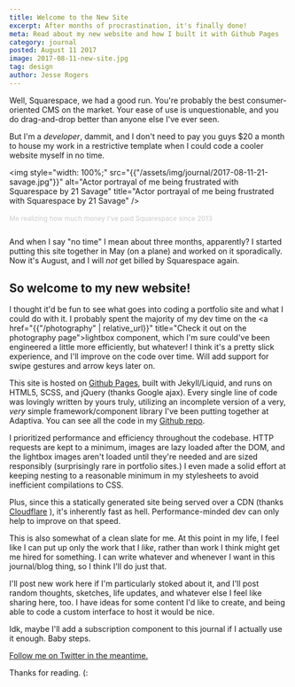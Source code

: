 ```yaml
---
title: Welcome to the New Site
excerpt: After months of procrastination, it's finally done!
meta: Read about my new website and how I built it with Github Pages
category: journal
posted: August 11 2017
image: 2017-08-11-new-site.jpg
tag: design
author: Jesse Rogers
---
```

Well, Squarespace, we had a good run. You're probably the best consumer-oriented CMS on the market. Your ease of use is unquestionable, and you do drag-and-drop better than anyone else I've ever seen.

But I'm a _developer_, dammit, and I don't need to pay you guys $20 a month to house my work in a restrictive template when I could code a cooler website myself in no time.

<img style="width: 100%;" src="{{"/assets/img/journal/2017-08-11-21-savage.jpg"}}" alt="Actor portrayal of me being frustrated with Squarespace by 21 Savage" title="Actor portrayal of me being frustrated with Squarespace by 21 Savage" />

<span style=" display: block; margin: 1rem 0 1.618rem; font-size: 12px; color: #ccc;">Me realizing how much money I've paid Squarespace since 2013</span>

And when I say "no time" I mean about three months, apparently? I started putting this site together in May (on a plane) and worked on it sporadically. Now it's August, and I will _not_ get billed by Squarespace again.

## So welcome to my new website!

I thought it'd be fun to see what goes into coding a portfolio site and what I could do with it. I probably spent the majority of my dev time on the <a href="{{"/photography" | relative_url}}" title="Check it out on the photography page">lightbox component</a>, which I'm sure could've been engineered a little more efficiently, but whatever! I think it's a pretty slick experience, and I'll improve on the code over time. Will add support for swipe gestures and arrow keys later on.

This site is hosted on <a href="http://pages.github.com" target="_blank" title="Check out Github Pages">Github Pages</a>, built with Jekyll/Liquid, and runs on HTML5, SCSS, and jQuery (thanks Google ajax). Every single line of code was lovingly written by yours truly, utilizing an incomplete version of a very, _very_ simple framework/component library I've been putting together at Adaptiva. You can see all the code in my <a href="https://github.com/jesserogers/jesserogers.github.io" target="_blank" title="Jesse Rogers' website on Github">Github repo</a>.

I prioritized performance and efficiency throughout the codebase. HTTP requests are kept to a minimum, images are lazy loaded after the DOM, and the lightbox images aren't loaded until they're needed and are sized responsibly (surprisingly rare in portfolio sites.) I even made a solid effort at keeping nesting to a reasonable minimum in my stylesheets to avoid inefficient compilations to CSS.

Plus, since this a statically generated site being served over a CDN (thanks <a href="http://cloudflare.com" target="_blank" title="Use Cloudflare, it's free and awesome">Cloudflare</a> ), it's inherently fast as hell. Performance-minded dev can only help to improve on that speed.

This is also somewhat of a clean slate for me. At this point in my life, I feel like I can put up only the work that I _like_, rather than work I think might get me hired for something. I can write whatever and whenever I want in this journal/blog thing, so I think I'll do just that.

I'll post new work here if I'm particularly stoked about it, and I'll post random thoughts, sketches, life updates, and whatever else I feel like sharing here, too. I have ideas for some content I'd like to create, and being able to code a custom interface to host it would be nice.

Idk, maybe I'll add a subscription component to this journal if I actually use it enough. Baby steps.

<a href="http://twitter.com/jesserogers" target="_blank">Follow me on Twitter in the meantime.</a>

Thanks for reading. (:
